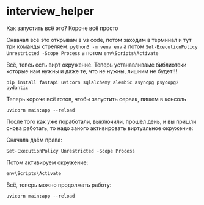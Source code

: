 # interview_helper



Как запустить всё это? Короче всё просто

Снаачал всё это открывам в vs code, потом заходим в терминал и тут три команды стреляем:
`python3 -m venv env` а потом
`Set-ExecutionPolicy Unrestricted -Scope Process` а потом
`env\Scripts\Activate`

Всё, тепеь есть вирт окружение. Теперь устанавливаме библиотеки которые нам нужны и даже те, что не нужны, лишним не будет!!!

`pip install fastapi uvicorn sqlalchemy alembic asyncpg psycopg2  pydantic `

Теперь короче всё готов, чтобы запустить сервак, пишем в консоль

`uvicorn main:app --reload`


После того как уже поработали, выключили, прошёл день, и вы пришли снова работать, то надо заного активировать виртуальное окружение:

Сначала даём права:


`Set-ExecutionPolicy Unrestricted -Scope Process`


Потом активируем окружение:

`env\Scripts\Activate`

Всё, теперь можно продолжать работу:

`uvicorn main:app --reload`

